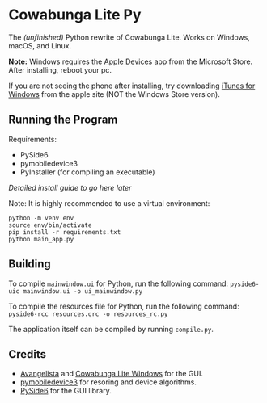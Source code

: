 # Cowabunga Lite Py

The *(unfinished)* Python rewrite of Cowabunga Lite. Works on Windows, macOS, and Linux.

**Note:** Windows requires the [Apple Devices](https://apps.microsoft.com/detail/9np83lwlpz9k?hl=en-US&gl=US) app from the Microsoft Store. After installing, reboot your pc.

If you are not seeing the phone after installing, try downloading [iTunes for Windows](https://support.apple.com/en-us/106372) from the apple site (NOT the Windows Store version).

## Running the Program
Requirements:
- PySide6
- pymobiledevice3
- PyInstaller (for compiling an executable)

*Detailed install guide to go here later*

Note: It is highly recommended to use a virtual environment:
```
python -m venv env
source env/bin/activate
pip install -r requirements.txt
python main_app.py
```

## Building
To compile `mainwindow.ui` for Python, run the following command:
`pyside6-uic mainwindow.ui -o ui_mainwindow.py`

To compile the resources file for Python, run the following command:
`pyside6-rcc resources.qrc -o resources_rc.py`

The application itself can be compiled by running `compile.py`.

## Credits
- [Avangelista](https://github.com/Avangelista) and [Cowabunga Lite Windows](https://github.com/Avangelista/CowabungaLiteWindows) for the GUI.
- [pymobiledevice3](https://github.com/doronz88/pymobiledevice3) for resoring and device algorithms.
- [PySide6](https://doc.qt.io/qtforpython-6/) for the GUI library.
